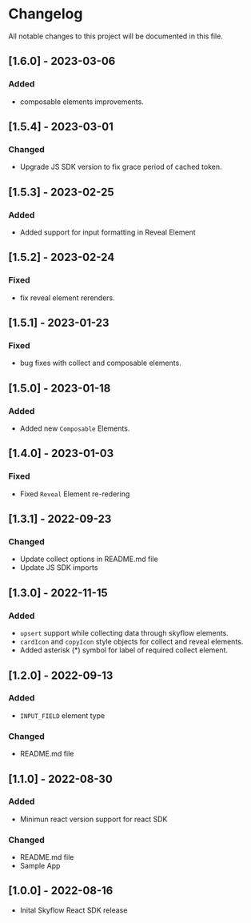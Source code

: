 # Changelog

All notable changes to this project will be documented in this file.

## [1.6.0] - 2023-03-06
  
### Added

-  composable elements improvements.

## [1.5.4] - 2023-03-01
  
### Changed

-  Upgrade JS SDK version to fix grace period of cached token.

## [1.5.3] - 2023-02-25
  
### Added

-  Added support for input formatting in Reveal Element 

## [1.5.2] - 2023-02-24
  
### Fixed

-  fix reveal element rerenders.

## [1.5.1] - 2023-01-23
  
### Fixed

-  bug fixes with collect and composable elements.

## [1.5.0] - 2023-01-18
  
### Added

-  Added new `Composable` Elements.

## [1.4.0] - 2023-01-03
  
### Fixed
- Fixed `Reveal` Element re-redering

## [1.3.1] - 2022-09-23
  
### Changed

-  Update collect options in README.md file
-  Update JS SDK imports

## [1.3.0] - 2022-11-15

### Added

- `upsert` support while collecting data through skyflow elements.
- `cardIcon` and `copyIcon` style objects for collect and reveal elements.
- Added asterisk (*) symbol for label of required collect element.

## [1.2.0] - 2022-09-13

### Added

- `INPUT_FIELD` element type
  
### Changed

-  README.md file
## [1.1.0] - 2022-08-30

### Added

- Minimun react version support for react SDK
### Changed

-  README.md file
-  Sample App
## [1.0.0] - 2022-08-16

- Inital Skyflow React SDK release